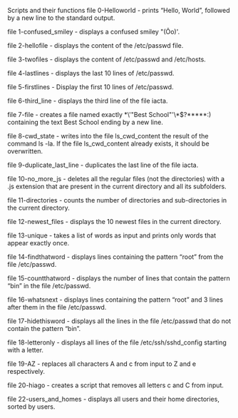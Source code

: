 Scripts and their functions
file 0-Helloworld -  prints “Hello, World”, followed by a new line to the standard output.

file 1-confused_smiley - displays a confused smiley "(Ôo)'.

file 2-hellofile - displays the content of the /etc/passwd file.

file 3-twofiles - displays the content of /etc/passwd and /etc/hosts.

file 4-lastlines - displays the last 10 lines of /etc/passwd.

file 5-firstlines - Display the first 10 lines of /etc/passwd.

file 6-third_line - displays the third line of the file iacta.

file 7-file - creates a file named exactly \*\\'"Best School"\'\\*$\?\*\*\*\*\*:) containing the text Best School ending by a new line.

file 8-cwd_state - writes into the file ls_cwd_content the result of the command ls -la. If the file ls_cwd_content already exists, it should be overwritten. 

file 9-duplicate_last_line - duplicates the last line of the file iacta.

file 10-no_more_js - deletes all the regular files (not the directories) with a .js extension that are present in the current directory and all its subfolders.

file 11-directories - counts the number of directories and sub-directories in the current directory.

file 12-newest_files - displays the 10 newest files in the current directory.

file 13-unique - takes a list of words as input and prints only words that appear exactly once.

file 14-findthatword - displays lines containing the pattern “root” from the file /etc/passwd.

file 15-countthatword - displays the number of lines that contain the pattern “bin” in the file /etc/passwd.

file 16-whatsnext - displays lines containing the pattern “root” and 3 lines after them in the file /etc/passwd.

file 17-hidethisword - displays all the lines in the file /etc/passwd that do not contain the pattern “bin”.

file 18-letteronly - displays all lines of the file /etc/ssh/sshd_config starting with a letter.

file 19-AZ - replaces all characters A and c from input to Z and e respectively.

file 20-hiago - creates a script that removes all letters c and C from input.

file 22-users_and_homes - displays all users and their home directories, sorted by users.
